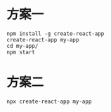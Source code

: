 # 方案一
```
npm install -g create-react-app
create-react-app my-app
cd my-app/
npm start
```
# 方案二
```
npx create-react-app my-app
```